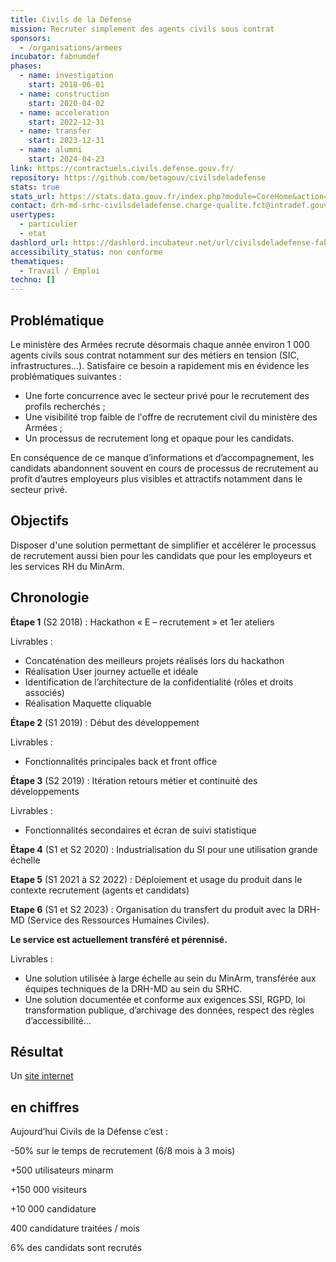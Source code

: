 ```yaml
---
title: Civils de la Défense
mission: Recruter simplement des agents civils sous contrat
sponsors:
  - /organisations/armees
incubator: fabnumdef
phases:
  - name: investigation
    start: 2018-06-01
  - name: construction
    start: 2020-04-02
  - name: acceleration
    start: 2022-12-31
  - name: transfer
    start: 2023-12-31
  - name: alumni
    start: 2024-04-23
link: https://contractuels.civils.defense.gouv.fr/
repository: https://github.com/betagouv/civilsdeladefense
stats: true
stats_url: https://stats.data.gouv.fr/index.php?module=CoreHome&action=index&idSite=75&period=day&date=yesterday
contact: drh-md-srhc-civilsdeladefense.charge-qualite.fct@intradef.gouv.fr
usertypes:
  - particulier
  - etat
dashlord_url: https://dashlord.incubateur.net/url/civilsdeladefense-fabnum-fr/
accessibility_status: non conforme
thematiques:
  - Travail / Emploi
techno: []
---
```

## Problématique  
Le ministère des Armées recrute désormais chaque année environ 1 000 agents civils sous contrat notamment sur des métiers en tension (SIC, infrastructures...). Satisfaire ce besoin a rapidement mis en évidence les problématiques suivantes :  
* Une forte concurrence avec le secteur privé pour le recrutement des profils recherchés ;
* Une visibilité trop faible de l'offre de recrutement civil du ministère des Armées ;
* Un processus de recrutement long et opaque pour les candidats.

En conséquence de ce manque d’informations et d’accompagnement, les candidats abandonnent souvent en cours de processus de recrutement au profit d’autres employeurs plus visibles et attractifs notamment dans le secteur privé.

## Objectifs    
Disposer d'une solution permettant de simplifier et accélérer le processus de recrutement aussi bien pour les candidats que pour les employeurs et les services RH du MinArm.


## Chronologie
__Étape 1__ (S2 2018) : Hackathon « E – recrutement » et 1er ateliers

Livrables :   
* Concaténation des meilleurs projets réalisés lors du hackathon     
* Réalisation User journey actuelle et idéale   
* Identification de l’architecture de la confidentialité (rôles et droits associés)   
* Réalisation Maquette cliquable    

__Étape 2__ (S1 2019) : Début des développement

Livrables :    
* Fonctionnalités principales back et front office   

__Étape 3__ (S2 2019) : Itération retours métier et continuité des développements

Livrables :
* Fonctionnalités secondaires et écran de suivi statistique   

__Étape 4__ (S1 et S2 2020) : Industrialisation du SI pour une utilisation grande échelle

**Etape 5** (S1 2021 à S2 2022) : Déploiement et usage du produit dans le contexte recrutement (agents et candidats)

**Etape 6** (S1 et S2 2023) : Organisation du transfert du produit avec la DRH-MD (Service des Ressources Humaines Civiles).

**Le service est actuellement transféré et pérennisé.**

Livrables :   
* Une solution utilisée à large échelle au sein du MinArm, transférée aux équipes techniques de la DRH-MD au sein du SRHC.
* Une solution documentée et conforme aux exigences SSI, RGPD, loi transformation publique, d’archivage des données, respect des règles d’accessibilité...

## Résultat
Un [site internet](https://contractuels.civils.defense.gouv.fr/)

## en chiffres
Aujourd’hui Civils de la Défense c’est :

-50% sur le temps de recrutement (6/8 mois à 3 mois)

+500 utilisateurs minarm

+150 000 visiteurs

+10 000 candidature

400 candidature traitées / mois

6% des candidats sont recrutés
